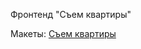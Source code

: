 Фронтенд "Съем квартиры"

Макеты:
[Съем квартиры](https://www.figma.com/file/xl2LgrTmznNzrXGNjYicvR/%D0%A1%D1%8A%D0%B5%D0%BC-%D0%BA%D0%B2%D0%B0%D1%80%D1%82%D0%B8%D1%80%D1%8B?node-id=0%3A1)